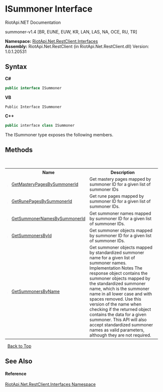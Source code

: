 # ISummoner Interface
RiotApi.NET Documentation 

summoner-v1.4 [BR, EUNE, EUW, KR, LAN, LAS, NA, OCE, RU, TR]

**Namespace:**&nbsp;<a href="48cda41f-0d73-abf8-ab33-13ac48004c66">RiotApi.Net.RestClient.Interfaces</a><br />**Assembly:**&nbsp;RiotApi.Net.RestClient (in RiotApi.Net.RestClient.dll) Version: 1.0.1.20531

## Syntax

**C#**<br />
``` C#
public interface ISummoner
```

**VB**<br />
``` VB
Public Interface ISummoner
```

**C++**<br />
``` C++
public interface class ISummoner
```

The ISummoner type exposes the following members.


## Methods
&nbsp;<table><tr><th></th><th>Name</th><th>Description</th></tr><tr><td>![Public method](media/pubmethod.gif "Public method")</td><td><a href="b7816123-3f2e-ae5c-57ce-ca41999a57be">GetMasteryPagesBySummonerId</a></td><td>
Get mastery pages mapped by summoner ID for a given list of summoner IDs</td></tr><tr><td>![Public method](media/pubmethod.gif "Public method")</td><td><a href="c91e004d-13be-1cef-aa08-0bc97eef9737">GetRunePagesBySummonerId</a></td><td>
Get rune pages mapped by summoner ID for a given list of summoner IDs.</td></tr><tr><td>![Public method](media/pubmethod.gif "Public method")</td><td><a href="380e9d8c-f9dd-0b46-f510-3bc75995a4bc">GetSummonerNamesBySummonerId</a></td><td>
Get summoner names mapped by summoner ID for a given list of summoner IDs.</td></tr><tr><td>![Public method](media/pubmethod.gif "Public method")</td><td><a href="1f801a00-075a-6ee9-7923-edea09da0838">GetSummonersById</a></td><td>
Get summoner objects mapped by summoner ID for a given list of summoner IDs.</td></tr><tr><td>![Public method](media/pubmethod.gif "Public method")</td><td><a href="3129c2d3-870b-146b-daa5-64130b34efc2">GetSummonersByName</a></td><td>
Get summoner objects mapped by standardized summoner name for a given list of summoner names. Implementation Notes The response object contains the summoner objects mapped by the standardized summoner name, which is the summoner name in all lower case and with spaces removed. Use this version of the name when checking if the returned object contains the data for a given summoner. This API will also accept standardized summoner names as valid parameters, although they are not required.</td></tr></table>&nbsp;
<a href="#isummoner-interface">Back to Top</a>

## See Also


#### Reference
<a href="48cda41f-0d73-abf8-ab33-13ac48004c66">RiotApi.Net.RestClient.Interfaces Namespace</a><br />